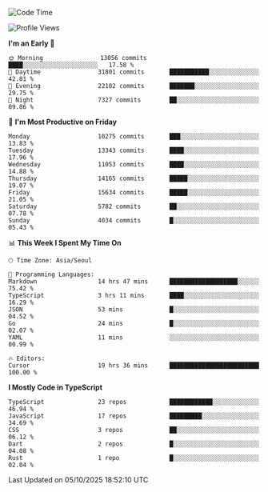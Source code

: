 <!--START_SECTION:waka-->
![Code Time](http://img.shields.io/badge/Code%20Time-8%2C344%20hrs%2024%20mins-blue)

![Profile Views](http://img.shields.io/badge/Profile%20Views-0-blue)

**I'm an Early 🐤** 

```text
🌞 Morning                13056 commits       ████░░░░░░░░░░░░░░░░░░░░░   17.58 % 
🌆 Daytime                31801 commits       ███████████░░░░░░░░░░░░░░   42.81 % 
🌃 Evening                22102 commits       ███████░░░░░░░░░░░░░░░░░░   29.75 % 
🌙 Night                  7327 commits        ██░░░░░░░░░░░░░░░░░░░░░░░   09.86 % 
```
📅 **I'm Most Productive on Friday** 

```text
Monday                   10275 commits       ███░░░░░░░░░░░░░░░░░░░░░░   13.83 % 
Tuesday                  13343 commits       ████░░░░░░░░░░░░░░░░░░░░░   17.96 % 
Wednesday                11053 commits       ████░░░░░░░░░░░░░░░░░░░░░   14.88 % 
Thursday                 14165 commits       █████░░░░░░░░░░░░░░░░░░░░   19.07 % 
Friday                   15634 commits       █████░░░░░░░░░░░░░░░░░░░░   21.05 % 
Saturday                 5782 commits        ██░░░░░░░░░░░░░░░░░░░░░░░   07.78 % 
Sunday                   4034 commits        █░░░░░░░░░░░░░░░░░░░░░░░░   05.43 % 
```


📊 **This Week I Spent My Time On** 

```text
🕑︎ Time Zone: Asia/Seoul

💬 Programming Languages: 
Markdown                 14 hrs 47 mins      ███████████████████░░░░░░   75.42 % 
TypeScript               3 hrs 11 mins       ████░░░░░░░░░░░░░░░░░░░░░   16.29 % 
JSON                     53 mins             █░░░░░░░░░░░░░░░░░░░░░░░░   04.52 % 
Go                       24 mins             █░░░░░░░░░░░░░░░░░░░░░░░░   02.07 % 
YAML                     11 mins             ░░░░░░░░░░░░░░░░░░░░░░░░░   00.99 % 

🔥 Editors: 
Cursor                   19 hrs 36 mins      █████████████████████████   100.00 % 
```

**I Mostly Code in TypeScript** 

```text
TypeScript               23 repos            ████████████░░░░░░░░░░░░░   46.94 % 
JavaScript               17 repos            █████████░░░░░░░░░░░░░░░░   34.69 % 
CSS                      3 repos             ██░░░░░░░░░░░░░░░░░░░░░░░   06.12 % 
Dart                     2 repos             █░░░░░░░░░░░░░░░░░░░░░░░░   04.08 % 
Rust                     1 repo              █░░░░░░░░░░░░░░░░░░░░░░░░   02.04 % 
```




 Last Updated on 05/10/2025 18:52:10 UTC
<!--END_SECTION:waka-->
